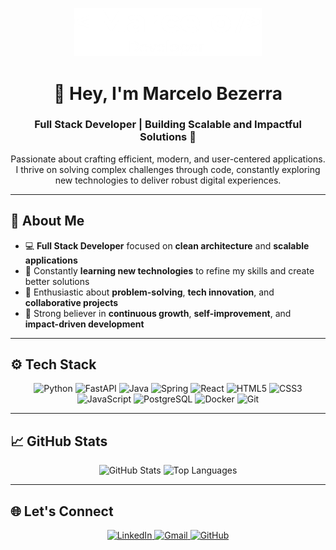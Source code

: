 <p align="center">
  <img src="https://github.com/marcelobezerrajr/logo-marcelo-developer/blob/main/logo_marcelo_developer_branco.png?raw=true" alt="Logo Marcelo Developer" width="300">
</p>

<h1 align="center">👋 Hey, I'm Marcelo Bezerra</h1>
<h3 align="center">Full Stack Developer | Building Scalable and Impactful Solutions 🚀</h3>

<p align="center">
  Passionate about crafting efficient, modern, and user-centered applications.  
  I thrive on solving complex challenges through code, constantly exploring new technologies to deliver robust digital experiences.
</p>

---

## 📁 About Me  

- 💻 **Full Stack Developer** focused on **clean architecture** and **scalable applications**  
- 💼 Constantly **learning new technologies** to refine my skills and create better solutions  
- 🚀 Enthusiastic about **problem-solving**, **tech innovation**, and **collaborative projects**  
- 🎯 Strong believer in **continuous growth**, **self-improvement**, and **impact-driven development**  

---

## ⚙️ Tech Stack  

<p align="center">
  <img src="https://cdn.jsdelivr.net/gh/devicons/devicon/icons/python/python-original.svg" height="60" alt="Python" />
  <img src="https://cdn.jsdelivr.net/gh/devicons/devicon/icons/fastapi/fastapi-original.svg" height="60" alt="FastAPI" />
  <img src="https://cdn.jsdelivr.net/gh/devicons/devicon/icons/java/java-original.svg" height="60" alt="Java" />
  <img src="https://cdn.jsdelivr.net/gh/devicons/devicon/icons/spring/spring-original.svg" height="60" alt="Spring" />
  <img src="https://cdn.jsdelivr.net/gh/devicons/devicon/icons/react/react-original.svg" height="60" alt="React" />
  <img src="https://cdn.jsdelivr.net/gh/devicons/devicon/icons/html5/html5-original.svg" height="60" alt="HTML5" />
  <img src="https://cdn.jsdelivr.net/gh/devicons/devicon/icons/css3/css3-original.svg" height="60" alt="CSS3" />
  <img src="https://cdn.jsdelivr.net/gh/devicons/devicon/icons/javascript/javascript-original.svg" height="60" alt="JavaScript" />
  <img src="https://cdn.jsdelivr.net/gh/devicons/devicon/icons/postgresql/postgresql-original.svg" height="60" alt="PostgreSQL" />
  <img src="https://cdn.jsdelivr.net/gh/devicons/devicon/icons/docker/docker-original.svg" height="60" alt="Docker" />
  <img src="https://cdn.jsdelivr.net/gh/devicons/devicon/icons/git/git-original.svg" height="60" alt="Git" />
</p>

---

## 📈 GitHub Stats  

<p align="center">
  <img src="https://github-readme-stats.vercel.app/api?username=marcelobezerrajr&theme=react&hide_border=true&show_icons=true&include_all_commits=true&count_private=true" height="180" alt="GitHub Stats" />
  <img src="https://github-readme-stats.vercel.app/api/top-langs/?username=marcelobezerrajr&layout=compact&theme=react&hide_border=true&langs_count=6" height="180" alt="Top Languages" />
</p>

---

## 🌐 Let's Connect  

<p align="center">
  <a href="https://linkedin.com/in/marcelobezerrambj/" target="_blank">
    <img src="https://img.shields.io/badge/LinkedIn-0077B5?style=for-the-badge&logo=linkedin&logoColor=white" height="40" alt="LinkedIn" />
  </a>
  <a href="mailto:marcelojuniorbzerra12@gmail.com">
    <img src="https://img.shields.io/badge/Gmail-D14836?style=for-the-badge&logo=gmail&logoColor=white" height="40" alt="Gmail" />
  </a>
  <a href="https://github.com/marcelobezerrajr" target="_blank">
    <img src="https://img.shields.io/badge/GitHub-100000?style=for-the-badge&logo=github&logoColor=white" height="40" alt="GitHub" />
  </a>
</p>
